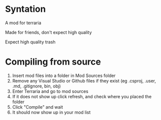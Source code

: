 # Syntation
A mod for terraria


Made for friends, don't expect high quality

Expect high quality trash


# Compiling from source
1. Insert mod files into a folder in Mod Sources folder
2. Remove any Visual Studio or Github files if they exist (eg .csproj, .user, .md, .gitignore, bin, obj)
3. Enter Terraria and go to mod sources
4. If it does not show up click refresh, and check where you placed the folder
5. Click "Compile" and wait
6. It should now show up in your mod list
